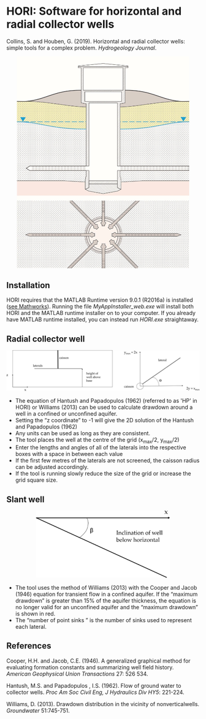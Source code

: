 # HORI: Software for horizontal and radial collector wells

Collins, S. and Houben, G. (2019). Horizontal and radial collector wells: simple tools for a complex problem. *Hydrogeology Journal*.

<p align="center">
  <img width="450" src="RCW.jpg">
</p>

## Installation

HORI requires that the MATLAB Runtime version 9.0.1 (R2016a) is installed ([see Mathworks](https://uk.mathworks.com/products/compiler/matlab-runtime.html)). Running the file *MyAppInstaller_web.exe* will install both HORI and the MATLAB runtime installer on to your computer. If you already have MATLAB runtime installed, you can instead run *HORI.exe* straightaway.    

## Radial collector well

<p align="center">
  <img width="800" src="HPfigure4.jpg">
</p>

* The equation of Hantush and Papadopulos (1962) (referred to as 'HP' in HORI) or Williams (2013)
can be used to calculate drawdown around a well in a confined or unconfined aquifer.
* Setting the “z coordinate” to -1 will give the 2D solution of the Hantush and
Papadopulos (1962)
* Any units can be used as long as they are consistent.
* The tool places the well at the centre of the grid (x<sub>max</sub>/2, y<sub>max</sub>/2)
* Enter the lengths and angles of all of the laterals into the respective boxes with a space
in between each value
* If the first few metres of the laterals are not screened, the caisson radius can be adjusted
accordingly.
* If the tool is running slowly reduce the size of the grid or increase the grid square size.

## Slant well

<p align="center">
  <img width="350" src="Slant.jpg">
</p>

* The tool uses the method of Williams (2013) with the Cooper and Jacob (1946) equation for transient flow in a confined aquifer. If the “maximum drawdown” is greater than 15% of the aquifer thickness, the equation is no longer valid for an unconfined aquifer and the “maximum drawdown” is shown in red.
* The “number of point sinks ” is the number of sinks used to represent each lateral.

## References
Cooper, H.H. and Jacob, C.E. (1946). A generalized graphical method for evaluating formation constants and
summarizing well field history. *American Geophysical Union Transactions* 27: 526 534.

Hantush, M.S. and Papadopulos , I.S. (1962). Flow of ground water to collector wells. *Proc Am Soc Civil Eng, J Hydraulics
Div HY5*: 221-224.

Williams, D. (2013). Drawdown distribution in the vicinity of nonverticalwells. *Groundwater* 51:745-751.
